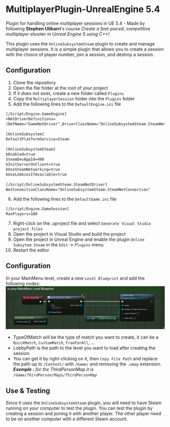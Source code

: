 # MultiplayerPlugin-UnrealEngine 5.4
 Plugin for handling online multiplayer sessions in UE 5.4 - Made by following **Stephen Ulibarri**'s course _Create a fast-paced, competitive multiplayer shooter in Unreal Engine 5 using C++!_

This plugin uses the `OnlineSubsystemSteam` plugin to create and manage multiplayer sessions. It is a simple plugin that allows you to create a session with the choice of player number, join a session, and destroy a session.

## Configuration
1. Clone the repository
2. Open the file folder at the root of your project
3. If it does not exist, create a new folder called `Plugins`
4. Copy the `MultiplayerSession` folder into the `Plugins` folder
5. Add the following lines to the `DefaultEngine.ini` file
```
[/Script/Engine.GameEngine]
+NetDriverDefinitions=(DefName="GameNetDriver",DriverClassName="OnlineSubsystemSteam.SteamNetDriver",DriverClassNameFallback="OnlineSubsystemUtils.IpNetDriver")

[OnlineSubsystem]
DefaultPlatformService=Steam

[OnlineSubsystemSteam]
bEnabled=true
SteamDevAppId=480
bInitServerOnClient=true
bUseSteamNetworking=true
bUseLobbiesIfAvailable=true

[/Script/OnlineSubsystemSteam.SteamNetDriver]
NetConnectionClassName="OnlineSubsystemSteam.SteamNetConnection"
```
6. Add the following lines to the `DefaultGame.ini` file
```
[/Script/Engine.GameSession]
MaxPlayers=100 
```
7. Right-click on the .uproject file and select `Generate Visual Studio project files`
8. Open the project in Visual Studio and build the project
9. Open the project in Unreal Engine and enable the plugin `Online Subsytem Steam` in the `Edit` -> `Plugins` menu
10. Restart the editor

## Configuration
 In your MainMenu level, create a new `Level Blueprint` and add the following nodes:
![MainMenu LevelBlueprint.png](MainMenu_LevelBlueprint.png)
 - TypeOfMatch will be the type of match you want to create, it can be a `QuickMatch`, `CustomMatch`, `FreeForAll`, ...
 - LobbyPath is the path to the level you want to load after creating the session. 
 - You can get it by right-clicking on it, then `Copy File Path` and replace the path up to `/Content/` with `/Game/` and removing the `.umap` extension.
_**Exemple :** for the ThirdPersonMap it is `/Game/ThirdPerson/Maps/ThirdPersonMap`_

## Use & Testing
Since it uses the `OnlineSubsystemSteam` plugin, you will need to have Steam running on your computer to test the plugin. You can test the plugin by creating a session and joining it with another player. The other player need to be on another computer with a different Steam account.
